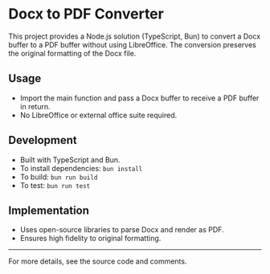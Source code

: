 # Docx to PDF Converter

This project provides a Node.js solution (TypeScript, Bun) to convert a Docx buffer to a PDF buffer without using LibreOffice. The conversion preserves the original formatting of the Docx file.

## Usage

- Import the main function and pass a Docx buffer to receive a PDF buffer in return.
- No LibreOffice or external office suite required.

## Development

- Built with TypeScript and Bun.
- To install dependencies: `bun install`
- To build: `bun run build`
- To test: `bun run test`

## Implementation

- Uses open-source libraries to parse Docx and render as PDF.
- Ensures high fidelity to original formatting.

---

For more details, see the source code and comments.
